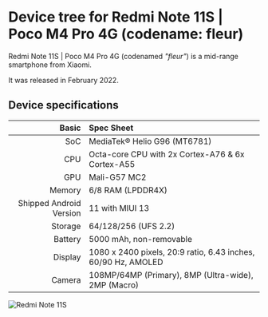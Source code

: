 # Device tree for Redmi Note 11S | Poco M4 Pro 4G (codename: fleur)

Redmi Note 11S | Poco M4 Pro 4G (codenamed _"fleur"_) is a mid-range smartphone from Xiaomi.

It was released in February 2022.

## Device specifications

|                   Basic | Spec Sheet                                                         |
| ----------------------: | :----------------------------------------------------------------- |
|                     SoC | MediaTek® Helio G96 (MT6781)                                       |
|                     CPU | Octa-core CPU with 2x Cortex-A76 & 6x Cortex-A55                   |
|                     GPU | Mali-G57 MC2                                                       |
|                  Memory | 6/8 RAM (LPDDR4X)                                                  |
| Shipped Android Version | 11 with MIUI 13                                                    |
|                 Storage | 64/128/256 (UFS 2.2)                                               |
|                 Battery | 5000 mAh, non-removable                                            |
|                 Display | 1080 x 2400 pixels, 20:9 ratio, 6.43 inches, 60/90 Hz, AMOLED      |
|                  Camera | 108MP/64MP (Primary), 8MP (Ultra-wide), 2MP (Macro)                |

![Redmi Note 11S](https://i01.appmifile.com/v1/MI_18455B3E4DA706226CF7535A58E875F0267/pms_1678377190.61589211!800x800!85.png)
